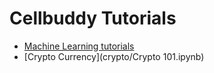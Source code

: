 # Cellbuddy Tutorials

* [Machine Learning tutorials](https://colab.research.google.com/github/CellBuddy/ED1/blob/master/ML/ML_AI.ipynb)
* [Crypto Currency](crypto/Crypto 101.ipynb)


